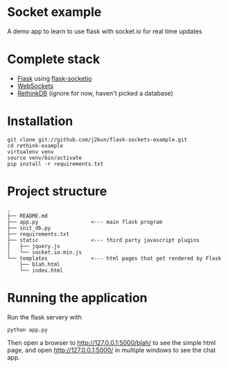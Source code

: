 # Socket example

A demo app to learn to use flask with socket.io for real time updates

# Complete stack 

* [Flask](http://flask.pocoo.org) using [flask-socketio](https://flask-socketio.readthedocs.io/en/latest/)
* [WebSockets](http://socket.io/)
* [RethinkDB](http://www.rethinkdb.com) (ignore for now, haven't picked a database)

# Installation 

```
git clone git://github.com/j2kun/flask-sockets-example.git
cd rethink-example
virtualenv venv
source venv/bin/activate
pip install -r requirements.txt
```

# Project structure

```
.
├── README.md
├── app.py                 <--- main flask program
├── init_db.py
├── requirements.txt
├── static                 <--- third party javascript plugins
│   ├── jquery.js
│   └── socket.io.min.js
└── templates              <--- html pages that get rendered by Flask
    ├── blah.html
    └── index.html
```

# Running the application 

Run the flask servery with

```
python app.py
```

Then open a browser to <http://127.0.0.1:5000/blah/> to see the simple html page, 
and open <http://127.0.0.1:5000/> in multiple windows to see the chat app.
